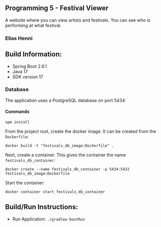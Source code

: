 ## Programming 5 - Festival Viewer
A website where you can view artists and festivals. You can see who is performing at what festival.

### Elias Henni

## Build Information:

- Spring Boot 2.6.1
- Java 17
- SDK version 17

### Database

The application uses a PostgreSQL database on port 5434

#### Commands

```shell
npm install
```

From the project root, create the docker image. It can be created from the `Dockerfile`:

```shell
docker build -t "festivals_db_image:Dockerfile" .
```

Next, create a container. This gives the container the name `festivals_db_container`:

```shell
docker create --name festivals_db_container -p 5434:5432 festivals_db_image:Dockerfile
```

Start the container:

```shell
docker container start festivals_db_container
```

## Build/Run Instructions:
- Run Application: ``./gradlew bootRun``
